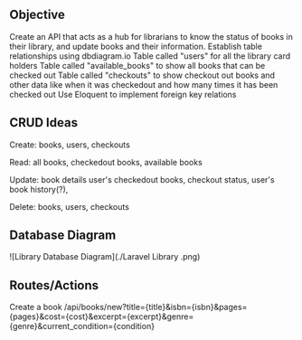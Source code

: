 ## Objective

  Create an API that acts as a hub for librarians to know the status of books in their library, and update books and their information.
  Establish table relationships using dbdiagram.io
  Table called "users" for all the library card holders
  Table called "available\_books" to show all books that can be checked out
  Table called "checkouts" to show checkout out books and other data like when it was checkedout and how many times it has been checked out
  Use Eloquent to implement foreign key relations

## CRUD Ideas
  
  Create: books, users, checkouts
  
  Read: all books, checkedout books, available books
  
  Update: book details user's checkedout books, checkout status, user's book history(?), 
  
  Delete: books, users, checkouts
  
  
## Database Diagram
![Library Database Diagram](./Laravel Library .png)

#### 

## Routes/Actions
Create a book
  /api/books/new?title={title}&isbn={isbn}&pages={pages}&cost={cost}&excerpt={excerpt}&genre={genre}&current_condition={condition}
  




